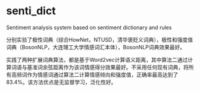 # senti_dict
Sentiment analysis system based on sentiment dictionary and rules

分别实验了极性词典（综合HowNet，NTUSD，清华褒贬义词典），极性和强度值词典（BosonNLP，大连理工大学情感词汇本体），BosonNLP词典效果最好。

实践了两种扩展词典算法，都是基于Word2vec计算语义距离，其中算法二通过计算词语与基准词余弦距离作为该词情感得分效果最好。不采用任何现有词典，将所有高频词作为情感词通过算法二计算情感倾向和强度值，正确率最高达到了83.4%。该方法优点是无监督学习，泛化性好。
